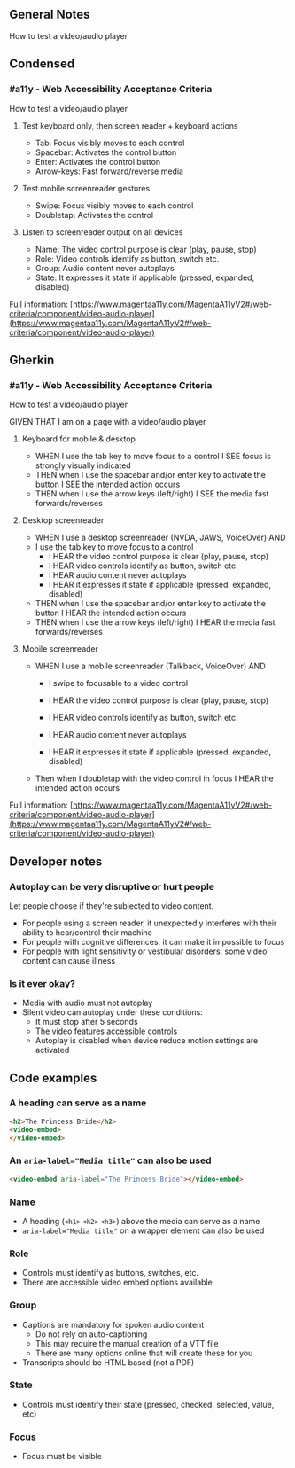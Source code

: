 ## General Notes

How to test a video/audio player

## Condensed

### #a11y - Web Accessibility Acceptance Criteria

How to test a video/audio player

1. Test keyboard only, then screen reader + keyboard actions

   - Tab: Focus visibly moves to each control
   - Spacebar: Activates the control button
   - Enter: Activates the control button
   - Arrow-keys: Fast forward/reverse media

2. Test mobile screenreader gestures

   - Swipe: Focus visibly moves to each control
   - Doubletap: Activates the control

3. Listen to screenreader output on all devices

   - Name: The video control purpose is clear (play, pause, stop)
   - Role: Video controls identify as button, switch etc.
   - Group: Audio content never autoplays
   - State: It expresses it state if applicable (pressed, expanded, disabled)

Full information: [https://www.magentaa11y.com/MagentaA11yV2#/web-criteria/component/video-audio-player](https://www.magentaa11y.com/MagentaA11yV2#/web-criteria/component/video-audio-player)

## Gherkin

### #a11y - Web Accessibility Acceptance Criteria

How to test a video/audio player

GIVEN THAT I am on a page with a video/audio player

1. Keyboard for mobile & desktop

   - WHEN I use the tab key to move focus to a control I SEE focus is strongly visually indicated
   - THEN when I use the spacebar and/or enter key to activate the button I SEE the intended action occurs
   - THEN when I use the arrow keys (left/right) I SEE the media fast forwards/reverses

2. Desktop screenreader

   - WHEN I use a desktop screenreader (NVDA, JAWS, VoiceOver) AND 
   - I use the tab key to move focus to a control
      - I HEAR the video control purpose is clear (play, pause, stop)
      - I HEAR video controls identify as button, switch etc.
      - I HEAR audio content never autoplays
      - I HEAR it expresses it state if applicable (pressed, expanded, disabled)
   - THEN when I use the spacebar and/or enter key to activate the button I HEAR the intended action occurs
   - THEN when I use the arrow keys (left/right) I HEAR the media fast forwards/reverses

3. Mobile screenreader

   - WHEN I use a mobile screenreader (Talkback, VoiceOver) AND

      - I swipe to focusable to a video control

      - I HEAR the video control purpose is clear (play, pause, stop)

      - I HEAR video controls identify as button, switch etc.

      - I HEAR audio content never autoplays

      - I HEAR it expresses it state if applicable (pressed, expanded, disabled)
   - Then when I doubletap with the video control in focus I HEAR the intended action occurs


Full information: [https://www.magentaa11y.com/MagentaA11yV2#/web-criteria/component/video-audio-player](https://www.magentaa11y.com/MagentaA11yV2#/web-criteria/component/video-audio-player)

## Developer notes

### Autoplay can be very disruptive or hurt people

Let people choose if they're subjected to video content.

- For people using a screen reader, it unexpectedly interferes with their ability to hear/control their machine  
- For people with cognitive differences, it can make it impossible to focus
- For people with light sensitivity or vestibular disorders, some video content can cause illness

### Is it ever okay?

- Media with audio must not autoplay
- Silent video can autoplay under these conditions:
  - It must stop after 5 seconds 
  - The video features accessible controls
  - Autoplay is disabled when device reduce motion settings are activated

## Code examples

### A heading can serve as a name

```html
<h2>The Princess Bride</h2>
<video-embed>
</video-embed>
```

### An `aria-label="Media title"` can also be used

```html
<video-embed aria-label="The Princess Bride"></video-embed>
```

### Name

- A heading (`<h1>` `<h2>` `<h3>`) above the media can serve as a name
- `aria-label="Media title"` on a wrapper element can also be used

### Role

- Controls must identify as buttons, switches, etc.
- There are accessible video embed options available

### Group

- Captions are mandatory for spoken audio content
  - Do not rely on auto-captioning
  - This may require the manual creation of a VTT file
  - There are many options online that will create these for you
- Transcripts should be HTML based (not a PDF)

### State

- Controls must identify their state (pressed, checked, selected, value, etc)

### Focus

- Focus must be visible
